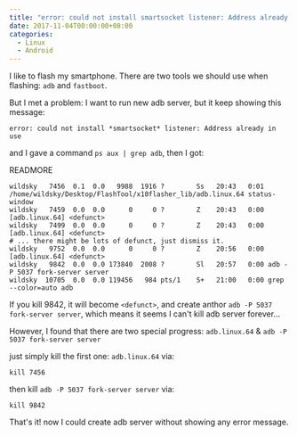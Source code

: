 ```yaml
---
title: "error: could not install smartsocket listener: Address already in use"
date: 2017-11-04T00:00:00+08:00
categories:
  - Linux
  - Android
---
```


I like to flash my smartphone. There are two tools we should use when flashing: `adb` and `fastboot`.

But I met a problem:
I want to run new adb server, but it keep showing this message:
```
error: could not install *smartsocket* listener: Address already in use
```

and I gave a command `ps aux | grep adb`, then I got:

READMORE

```
wildsky   7456  0.1  0.0   9988  1916 ?        Ss   20:43   0:01 /home/wildsky/Desktop/FlashTool/x10flasher_lib/adb.linux.64 status-window
wildsky   7459  0.0  0.0      0     0 ?        Z    20:43   0:00 [adb.linux.64] <defunct>
wildsky   7499  0.0  0.0      0     0 ?        Z    20:43   0:00 [adb.linux.64] <defunct>
# ... there might be lots of defunct, just dismiss it.
wildsky   9752  0.0  0.0      0     0 ?        Z    20:56   0:00 [adb.linux.64] <defunct>
wildsky   9842  0.0  0.0 173840  2008 ?        Sl   20:57   0:00 adb -P 5037 fork-server server
wildsky  10705  0.0  0.0 119456   984 pts/1    S+   21:00   0:00 grep --color=auto adb
```

If you kill 9842, it will become `<defunct>`, and create anthor `adb -P 5037
fork-server server`, which means it seems I can't kill adb server forever...

However, I found that there are two special progress: `adb.linux.64` & `adb -P 5037 fork-server server`

just simply kill the first one: `adb.linux.64` via:

```
kill 7456
```

then kill `adb -P 5037 fork-server server` via:

```
kill 9842
```

That's it! now I could create adb server without showing any error message.

